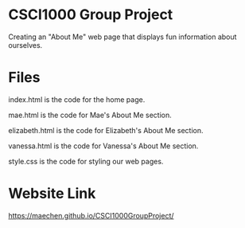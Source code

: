 # CSCI1000 Group Project
Creating an "About Me" web page that displays fun information about ourselves. 

# Files
index.html is the code for the home page.

mae.html is the code for Mae's About Me section.

elizabeth.html is the code for Elizabeth's About Me section.

vanessa.html is the code for Vanessa's About Me section.

style.css is the code for styling our web pages.

# Website Link
https://maechen.github.io/CSCI1000GroupProject/
